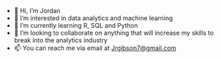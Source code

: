- 👋 Hi, I’m Jordan
- 👀 I’m interested in data analytics and machine learning
- 🌱 I’m currently learning R, SQL and Python
- 💞️ I’m looking to collaborate on anything that will increase my skills to break into the analytics industry
- 📫 You can reach me via email at Jrgibson7@gmail.com

<!---
jrgibson7/jrgibson7 is a ✨ special ✨ repository because its `README.md` (this file) appears on your GitHub profile.
You can click the Preview link to take a look at your changes.
--->
